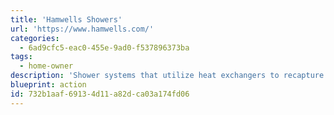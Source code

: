```yaml
---
title: 'Hamwells Showers'
url: 'https://www.hamwells.com/'
categories:
  - 6ad9cfc5-eac0-455e-9ad0-f537896373ba
tags:
  - home-owner
description: 'Shower systems that utilize heat exchangers to recapture heat and filtered pumps to recycle water up to 7 times before it is drained, thus significantly reducing water usage and energy consumption.'
blueprint: action
id: 732b1aaf-6913-4d11-a82d-ca03a174fd06
---
```

